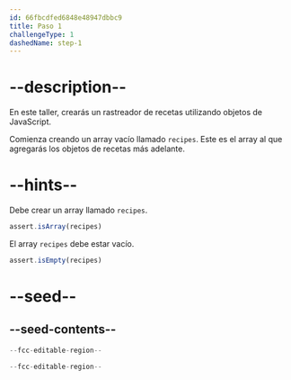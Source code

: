 ```yaml
---
id: 66fbcdfed6848e48947dbbc9
title: Paso 1
challengeType: 1
dashedName: step-1
---
```


# --description--

En este taller, crearás un rastreador de recetas utilizando objetos de JavaScript.

Comienza creando un array vacío llamado `recipes`. Este es el array al que agregarás los objetos de recetas más adelante.

# --hints--

Debe crear un array llamado `recipes`.

```js
assert.isArray(recipes)
```

El array `recipes` debe estar vacío.

```js
assert.isEmpty(recipes)
```

# --seed--

## --seed-contents--

```js
--fcc-editable-region--

--fcc-editable-region--
```
